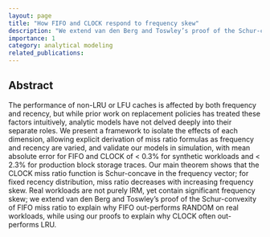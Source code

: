 ```yaml
---
layout: page
title: "How FIFO and CLOCK respond to frequency skew"
description: "We extend van den Berg and Toswley’s proof of the Schur-convexity of FIFO miss ratio to explain why FIFO out-performs RANDOM on real workloads, while using our proofs to explain why CLOCK often out-performs LRU." 
importance: 1
category: analytical modeling 
related_publications: 
---
```


## Abstract
The performance of non-LRU or LFU caches is affected by both frequency and recency, but while prior work on replacement policies has treated these factors intuitively, analytic models have not delved deeply into their separate roles. We present a framework to isolate
the effects of each dimension, allowing explicit derivation of miss ratio formulas as frequency and recency are varied, and validate our
models in simulation, with mean absolute error for FIFO and CLOCK of < 0.3\% for synthetic workloads and < 2.3\% for production block storage traces.
Our main theorem shows that the CLOCK miss ratio function is Schur-concave in the frequency vector; for fixed recency distribution, miss ratio decreases with increasing frequency skew. Real workloads are not purely IRM, yet contain significant frequency skew; we extend van den Berg and Toswley’s proof of the Schur-convexity of FIFO miss ratio to explain why FIFO out-performs RANDOM on real workloads, while using our proofs to explain why CLOCK often out-performs LRU.
<!-- ![](../clock-levels.webp) -->